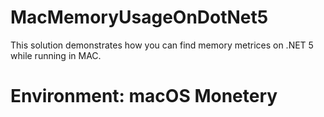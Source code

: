 # MacMemoryUsageOnDotNet5
This solution demonstrates how you can find memory metrices on .NET 5 while running in MAC. 
# Environment: macOS Monetery
